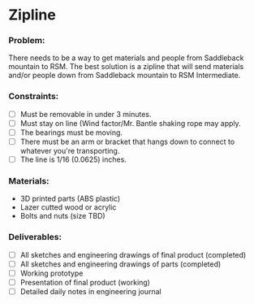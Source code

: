 # Zipline
### Problem:
There needs to be a way to get materials and people from Saddleback mountain to RSM. The best solution is a zipline that will send materials and/or people down from Saddleback mountain to RSM Intermediate.
### Constraints:
- [ ] Must be removable in under 3 minutes.
- [ ] Must stay on line (Wind factor/Mr. Bantle shaking rope may apply.
- [ ] The bearings must be moving.
- [ ] There must be an arm or bracket that hangs down to connect to whatever you're transporting.
- [ ] The line is 1/16 (0.0625) inches.
### Materials:
- 3D printed parts (ABS plastic)
- Lazer cutted wood or acrylic
- Bolts and nuts (size TBD)
### Deliverables:
- [ ] All sketches and engineering drawings of final product (completed)
- [ ] All sketches and engineering drawings of parts (completed)
- [ ] Working prototype
- [ ] Presentation of final product (working)
- [ ] Detailed daily notes in engineering journal
